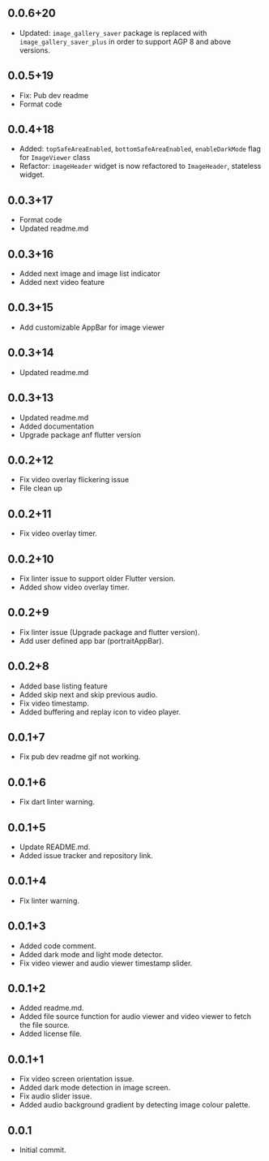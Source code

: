 ## 0.0.6+20
- Updated: `image_gallery_saver` package is replaced with `image_gallery_saver_plus` in order to support AGP 8 and above versions.

## 0.0.5+19
- Fix: Pub dev readme
- Format code

## 0.0.4+18
- Added: `topSafeAreaEnabled`, `bottomSafeAreaEnabled`, `enableDarkMode` flag for `ImageViewer` class
- Refactor: `imageHeader` widget is now refactored to `ImageHeader`, stateless widget.

## 0.0.3+17
- Format code
- Updated readme.md

## 0.0.3+16
- Added next image and image list indicator
- Added next video feature

## 0.0.3+15
- Add customizable AppBar for image viewer

## 0.0.3+14
- Updated readme.md

## 0.0.3+13
- Updated readme.md
- Added documentation
- Upgrade package anf flutter version

## 0.0.2+12
- Fix video overlay flickering issue
- File clean up

## 0.0.2+11
- Fix video overlay timer.

## 0.0.2+10
- Fix linter issue to support older Flutter version.
- Added show video overlay timer.

## 0.0.2+9
- Fix linter issue (Upgrade package and flutter version).
- Add user defined app bar (portraitAppBar).

## 0.0.2+8
- Added base listing feature
- Added skip next and skip previous audio.
- Fix video timestamp.
- Added buffering and replay icon to video player.

## 0.0.1+7
- Fix pub dev readme gif not working.

## 0.0.1+6
- Fix dart linter warning.

## 0.0.1+5
- Update README.md.
- Added issue tracker and repository link.

## 0.0.1+4
- Fix linter warning.

## 0.0.1+3
- Added code comment.
- Added dark mode and light mode detector.
- Fix video viewer and audio viewer timestamp slider.

## 0.0.1+2
- Added readme.md.
- Added file source function for audio viewer and video viewer to fetch the file source.
- Added license file.

## 0.0.1+1
- Fix video screen orientation issue.
- Added dark mode detection in image screen.
- Fix audio slider issue.
- Added audio background gradient by detecting image colour palette.

## 0.0.1
- Initial commit.